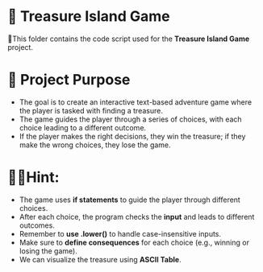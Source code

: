 # 📂 Treasure Island Game

📌This folder contains the code script used for the **Treasure Island Game** project.  

# 🎯 **Project Purpose**
- The goal is to create an interactive text-based adventure game where the player is tasked with finding a treasure. 
- The game guides the player through a series of choices, with each choice leading to a different outcome. 
- If the player makes the right decisions, they win the treasure; if they make the wrong choices, they lose the game.
  
# 🕵️‍♀️Hint:
- The game uses **if statements** to guide the player through different choices.
- After each choice, the program checks the **input** and leads to different outcomes.
- Remember to **use .lower()** to handle case-insensitive inputs.
- Make sure to **define consequences** for each choice (e.g., winning or losing the game).
- We can visualize the treasure using **ASCII Table**.
